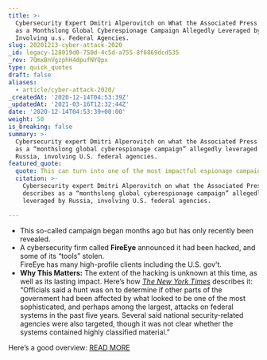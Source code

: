 ```yaml
---
title: >-
  Cybersecurity Expert Dmitri Alperovitch on What the Associated Press Describes
  as a Monthslong Global Cyberespionage Campaign Allegedly Leveraged by Russia,
  Involving u.s. Federal Agencies.
slug: 20201213-cyber-attack-2020
_id: legacy-128019d0-750d-4c5d-a755-8f6869dcd535
_rev: 7QmxBnVgzphH4dpufNYQpx
type: quick_quotes
draft: false
aliases:
  - article/cyber-attack-2020/
_createdAt: '2020-12-14T04:53:39Z'
_updatedAt: '2021-03-16T12:32:44Z'
date: '2020-12-14T04:53:39+00:00'
weight: 50
is_breaking: false
summary: >-
  Cybersecurity expert Dmitri Alperovitch on what the Associated Press describes
  as a “monthslong global cyberespionage campaign” allegedly leveraged by
  Russia, involving U.S. federal agencies.
featured_quote:
  quote: This can turn into one of the most impactful espionage campaigns on record.
  citation: >-
    Cybersecurity expert Dmitri Alperovitch on what the Associated Press
    describes as a “monthslong global cyberespionage campaign” allegedly
    leveraged by Russia, involving U.S. federal agencies.

---
```

* This so-called campaign began months ago but has only recently been revealed.
* A cybersecurity firm called **FireEye** announced it had been hacked, and some of its “tools” stolen.  
FireEye has many high-profile clients including the U.S. gov’t.
* **Why This Matters:** The extent of the hacking is unknown at this time, as well as its lasting impact. Here’s how [_The New York Times_](https://www.nytimes.com/2020/12/13/us/politics/russian-hackers-us-government-treasury-commerce.html?action=click&module=Top%20Stories&pgtype=Homepage) describes it: “Officials said a hunt was on to determine if other parts of the government had been affected by what looked to be one of the most sophisticated, and perhaps among the largest, attacks on federal systems in the past five years. Several said national security-related agencies were also targeted, though it was not clear whether the systems contained highly classified material.”

Here’s a good overview: [READ MORE](https://apnews.com/article/technology-politics-national-security-hacking-e8a2e819f7cc6982f6a72f8c85209b72)
